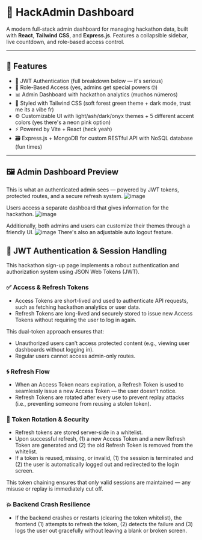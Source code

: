 # 🌿 HackAdmin Dashboard

A modern full-stack admin dashboard for managing hackathon data, built with **React**, **Tailwind CSS**, and **Express.js**. Features a collapsible sidebar, live countdown, and role-based access control.

---

## 🔧 Features

-   🔐 JWT Authentication (full breakdown below — it's serious)
-   👤 Role-Based Access (yes, admins get special powers 🤓)
-   📊 Admin Dashboard with hackathon analytics (muchos números)
-   💅 Styled with Tailwind CSS (soft forest green theme + dark mode, trust me its a vibe fr)
-   ⚙️ Customizable UI with light/ash/dark/onyx themes + 5 different accent colors (yes there's a neon pink option)
-   ⚡ Powered by Vite + React (heck yeah)
-   🗃️ Express.js + MongoDB for custom RESTful API with NoSQL database (fun times)

--- 

## 🖼️ Admin Dashboard Preview

This is what an authenticated admin sees — powered by JWT tokens, protected routes, and a secure refresh system.
![image](https://github.com/user-attachments/assets/7606ea3c-105b-4ed3-9367-78b5d177cded)

Users access a separate dashboard that gives information for the hackathon.
![image](https://github.com/user-attachments/assets/96cabd95-32a8-4c1c-b67e-bcc734dd6022)

Additionally, both admins and users can customize their themes through a friendly UI.
![image](https://github.com/user-attachments/assets/d6383ecb-a1e1-452b-9acc-40d6f355ca21)
There's also an adjustable auto logout feature.

## 🔐 JWT Authentication & Session Handling

This hackathon sign-up page implements a robout authentication and authorization system using JSON Web Tokens (JWT).

### ✅ Access & Refresh Tokens

-   Access Tokens are short-lived and used to authenticate API requests, such as fetching hackathon analytics or user data.
-   Refresh Tokens are long-lived and securely stored to issue new Access Tokens without requiring the user to log in again.

This dual-token approach ensures that:

-   Unauthorized users can’t access protected content (e.g., viewing user dashboards without logging in).
-   Regular users cannot access admin-only routes.

### 🌀 Refresh Flow

-   When an Access Token nears expiration, a Refresh Token is used to seamlessly issue a new Access Token — the user doesn’t notice.
-   Refresh Tokens are rotated after every use to prevent replay attacks (i.e., preventing someone from reusing a stolen token).

### 🧠 Token Rotation & Security

-   Refresh tokens are stored server-side in a whitelist.
-   Upon successful refresh, (1) a new Access Token and a new Refresh Token are generated and (2) the old Refresh Token is removed from the whitelist.
-   If a token is reused, missing, or invalid, (1) the session is terminated and (2) the user is automatically logged out and redirected to the login screen.

This token chaining ensures that only valid sessions are maintained — any misuse or replay is immediately cut off.

### 💥 Backend Crash Resilience

-   If the backend crashes or restarts (clearing the token whitelist), the frontend
    (1) attempts to refresh the token, (2) detects the failure and (3) logs the user out gracefully without leaving a blank or broken screen.
